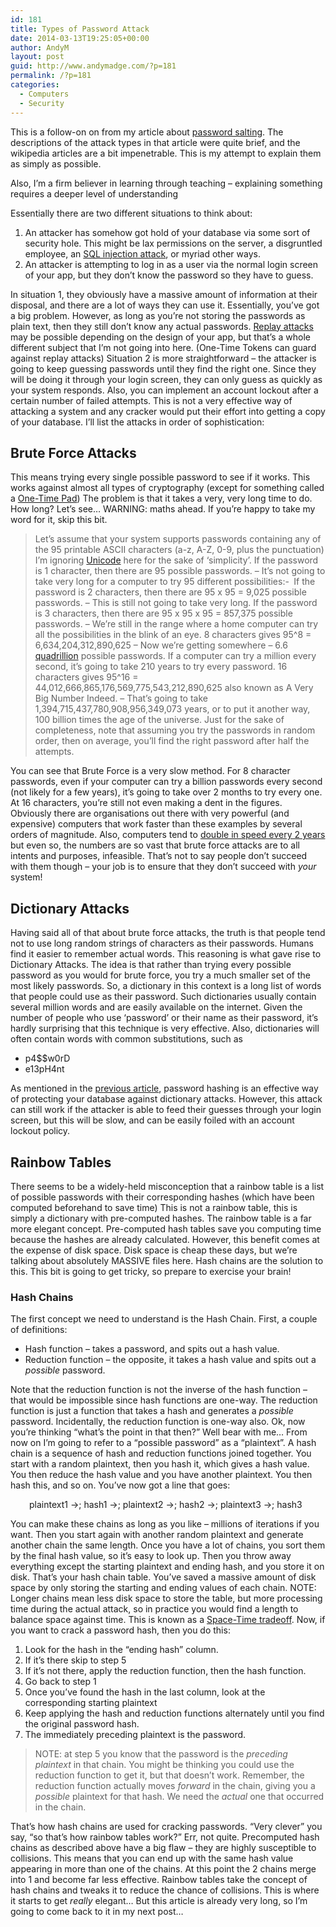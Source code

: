 ```yaml
---
id: 181
title: Types of Password Attack
date: 2014-03-13T19:25:05+00:00
author: AndyM
layout: post
guid: http://www.andymadge.com/?p=181
permalink: /?p=181
categories:
  - Computers
  - Security
---
```

This is a follow-on on from my article about [password salting](http://www.andymadge.com/2009/08/password-salting-techniques/). The descriptions of the attack types in that article were quite brief, and the wikipedia articles are a bit impenetrable. This is my attempt to explain them as simply as possible.

Also, I&#8217;m a firm believer in learning through teaching &#8211; explaining something requires a deeper level of understanding

Essentially there are two different situations to think about:

  1. An attacker has somehow got hold of your database via some sort of security hole. This might be lax permissions on the server, a disgruntled employee, an [SQL injection attack](http://en.wikipedia.org/wiki/SQL_injection), or myriad other ways.
  2. An attacker is attempting to log in as a user via the normal login screen of your app, but they don&#8217;t know the password so they have to guess.

In situation 1, they obviously have a massive amount of information at their disposal, and there are a lot of ways they can use it. Essentially, you&#8217;ve got a big problem. However, as long as you&#8217;re not storing the passwords as plain text, then they still don&#8217;t know any actual passwords. [Replay attacks](http://en.wikipedia.org/wiki/Replay_attack) may be possible depending on the design of your app, but that&#8217;s a whole different subject that I&#8217;m not going into here. (One-Time Tokens can guard against replay attacks) Situation 2 is more straightforward &#8211; the attacker is going to keep guessing passwords until they find the right one. Since they will be doing it through your login screen, they can only guess as quickly as your system responds. Also, you can implement an account lockout after a certain number of failed attempts. This is not a very effective way of attacking a system and any cracker would put their effort into getting a copy of your database. I&#8217;ll list the attacks in order of sophistication:

## Brute Force Attacks

This means trying every single possible password to see if it works. This works against almost all types of cryptography (except for something called a [One-Time Pad](http://en.wikipedia.org/wiki/One-time_pad)) The problem is that it takes a very, very long time to do. How long? Let&#8217;s see&#8230; WARNING: maths ahead. If you&#8217;re happy to take my word for it, skip this bit.

> Let&#8217;s assume that your system supports passwords containing any of the 95 printable ASCII characters (a-z, A-Z, 0-9, plus the punctuation) I&#8217;m ignoring [Unicode](http://en.wikipedia.org/wiki/Unicode) here for the sake of &#8216;simplicity&#8217;. If the password is 1 character, then there are 95 possible passwords. &#8211; It&#8217;s not going to take very long for a computer to try 95 different possibilities<img src="http://www.andymadge.com/blog/wp-includes/images/smilies/simple-smile.png" alt=":-)" class="wp-smiley" style="height: 1em; max-height: 1em;" /> If the password is 2 characters, then there are 95 x 95 = 9,025 possible passwords. &#8211; This is still not going to take very long. If the password is 3 characters, then there are 95 x 95 x 95 = 857,375 possible passwords. &#8211; We&#8217;re still in the range where a home computer can try all the possibilities in the blink of an eye. 8 characters gives 95^8 = 6,634,204,312,890,625 &#8211; Now we&#8217;re getting somewhere &#8211; 6.6 [quadrillion](http://en.wikipedia.org/wiki/Quadrillion "Quadrillion") possible passwords. If a computer can try a million every second, it&#8217;s going to take 210 years to try every password. 16 characters gives 95^16 = 44,012,666,865,176,569,775,543,212,890,625 also known as A Very Big Number Indeed. &#8211; That&#8217;s going to take 1,394,715,437,780,908,956,349,073 years, or to put it another way, 100 billion times the age of the universe. Just for the sake of completeness, note that assuming you try the passwords in random order, then on average, you&#8217;ll find the right password after half the attempts.

You can see that Brute Force is a very slow method. For 8 character passwords, even if your computer can try a billion passwords every second (not likely for a few years), it&#8217;s going to take over 2 months to try every one. At 16 characters, you&#8217;re still not even making a dent in the figures. Obviously there are organisations out there with very powerful (and expensive) computers that work faster than these examples by several orders of magnitude. Also, computers tend to [double in speed every 2 years](http://en.wikipedia.org/wiki/Moore's_law) but even so, the numbers are so vast that brute force attacks are to all intents and purposes, infeasible. That&#8217;s not to say people don&#8217;t succeed with them though &#8211; your job is to ensure that they don&#8217;t succeed with _your_ system!

## **Dictionary Attacks**

Having said all of that about brute force attacks, the truth is that people tend not to use long random strings of characters as their passwords. Humans find it easier to remember actual words. This reasoning is what gave rise to Dictionary Attacks. The idea is that rather than trying every possible password as you would for brute force, you try a much smaller set of the most likely passwords. So, a dictionary in this context is a long list of words that people could use as their password. Such dictionaries usually contain several million words and are easily available on the internet. Given the number of people who use &#8216;password&#8217; or their name as their password, it&#8217;s hardly surprising that this technique is very effective. Also, dictionaries will often contain words with common substitutions, such as

  * p4$$w0rD
  * e13pH4nt

As mentioned in the [previous article](http://www.andymadge.com/2009/08/password-salting-techniques/), password hashing is an effective way of protecting your database against dictionary attacks. However, this attack can still work if the attacker is able to feed their guesses through your login screen, but this will be slow, and can be easily foiled with an account lockout policy.

## Rainbow Tables

There seems to be a widely-held misconception that a rainbow table is a list of possible passwords with their corresponding hashes (which have been computed beforehand to save time) This is not a rainbow table, this is simply a dictionary with pre-computed hashes. The rainbow table is a far more elegant concept. Pre-computed hash tables save you computing time because the hashes are already calculated. However, this benefit comes at the expense of disk space. Disk space is cheap these days, but we&#8217;re talking about absolutely MASSIVE files here. Hash chains are the solution to this. This bit is going to get tricky, so prepare to exercise your brain!

### Hash Chains

The first concept we need to understand is the Hash Chain. First, a couple of definitions:

  * Hash function &#8211; takes a password, and spits out a hash value.
  * Reduction function &#8211; the opposite, it takes a hash value and spits out a _possible_ password.

Note that the reduction function is not the inverse of the hash function &#8211; that would be impossible since hash functions are one-way. The reduction function is just a function that takes a hash and generates a _possible_ password. Incidentally, the reduction function is one-way also. Ok, now you&#8217;re thinking &#8220;what&#8217;s the point in that then?&#8221; Well bear with me&#8230; From now on I&#8217;m going to refer to a &#8220;possible password&#8221; as a &#8220;plaintext&#8221;. A hash chain is a sequence of hash and reduction functions joined together. You start with a random plaintext, then you hash it, which gives a hash value. You then reduce the hash value and you have another plaintext. You then hash this, and so on. You&#8217;ve now got a line that goes:

<p style="padding-left: 30px;">
  plaintext1 ->; hash1 ->; plaintext2 ->; hash2 ->; plaintext3 ->; hash3
</p>

You can make these chains as long as you like &#8211; millions of iterations if you want. Then you start again with another random plaintext and generate another chain the same length. Once you have a lot of chains, you sort them by the final hash value, so it&#8217;s easy to look up. Then you throw away everything except the starting plaintext and ending hash, and you store it on disk. That&#8217;s your hash chain table. You&#8217;ve saved a massive amount of disk space by only storing the starting and ending values of each chain. NOTE: Longer chains mean less disk space to store the table, but more processing time during the actual attack, so in practice you would find a length to balance space against time. This is known as a [Space-Time tradeoff](http://en.wikipedia.org/wiki/Space-time_tradeoff). Now, if you want to crack a password hash, then you do this:

  1. Look for the hash in the &#8220;ending hash&#8221; column.
  2. If it&#8217;s there skip to step 5
  3. If it&#8217;s not there, apply the reduction function, then the hash function.
  4. Go back to step 1
  5. Once you&#8217;ve found the hash in the last column, look at the corresponding starting plaintext
  6. Keep applying the hash and reduction functions alternately until you find the original password hash.
  7. The immediately preceding plaintext is the password.

> NOTE: at step 5 you know that the password is the _preceding plaintext_ in that chain. You might be thinking you could use the reduction function to get it, but that doesn&#8217;t work. Remember, the reduction function actually moves _forward_ in the chain, giving you a _possible_ plaintext for that hash. We need the _actual_ one that occurred in the chain.

That&#8217;s how hash chains are used for cracking passwords. &#8220;Very clever&#8221; you say, &#8220;so that&#8217;s how rainbow tables work?&#8221; Err, not quite. Precomputed hash chains as described above have a big flaw &#8211; they are highly susceptible to collisions. This means that you can end up with the same hash value appearing in more than one of the chains. At this point the 2 chains merge into 1 and become far less effective. Rainbow tables take the concept of hash chains and tweaks it to reduce the chance of collisions. This is where it starts to get _really_ elegant&#8230; But this article is already very long, so I&#8217;m going to come back to it in my next post&#8230;